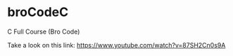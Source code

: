 # broCodeC
C Full Course (Bro Code)

Take a look on this link:
https://www.youtube.com/watch?v=87SH2Cn0s9A
